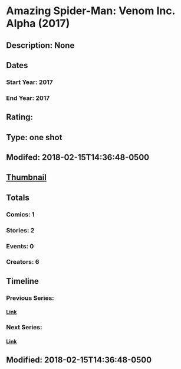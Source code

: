 # Amazing Spider-Man: Venom Inc. Alpha (2017)
## Description: None
## Dates
### Start Year: 2017
### End Year: 2017
## Rating: 
## Type: one shot
## Modifed: 2018-02-15T14:36:48-0500
## [Thumbnail](http://i.annihil.us/u/prod/marvel/i/mg/6/00/5a85e146d41c0.jpg)
## Totals
### Comics: 1
### Stories: 2
### Events: 0
### Creators: 6
## Timeline
### Previous Series: 
#### [Link]()
### Next Series: 
#### [Link]()
## Modified: 2018-02-15T14:36:48-0500
